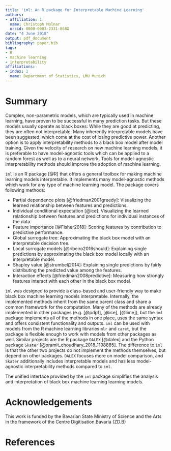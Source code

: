```yaml
---
title: 'iml: An R package for Interpretable Machine Learning'
authors:
- affiliation: 1
  name: Christoph Molnar
  orcid: 0000-0003-2331-868X
date: "4 June 2018"
output: pdf_document
bibliography: paper.bib
tags:
- R
- machine learning
- interpretability
affiliations:
- index: 1
  name: Department of Statistics, LMU Munich
---
```


# Summary
<!-- A clear statement of need that illustrates the purpose of the software-->

Complex, non-parametric models, which are typically used in machine learning, have proven to be successful in many prediction tasks. 
But these models usually operate as black boxes: While they are good at predicting, they are often not interpretable.
Many inherently interpretable models have been suggested, which come at the cost of losing predictive power. 
Another option is to apply interpretability methods to a black box model after model training.
Given the velocity of research on new machine learning models, it is preferable to have model-agnostic tools which can be applied to a random forest as well as to a neural network.
Tools for model-agnostic interpretability methods should improve the adoption of machine learning.

<!-- A summary describing the high-level functionality and purpose of the software for a diverse, non-specialist audience-->
`iml` is an R package [@R] that offers a general toolbox for making machine learning models interpretable. It
implements many model-agnostic methods which work for any type of machine learning model. The package covers following methods:

- Partial dependence plots [@friedman2001greedy]: Visualizing the learned relationship between features and predictions. 
- Individual conditional expectation [@ice]: Visualizing the learned relationship between features and predictions for individual instances of the data.
- Feature importance [@Fisher2018]: Scoring features by contribution to predictive performance.
- Global surrogate tree: Approximating the black box model with an interpretable decision tree.
- Local surrogate models [@ribeiro2016should]: Explaining single predictions by approximating the black box model locally with an interpretable model.
- Shapley value [@strumbelj2014]: Explaining single predictions by fairly distributing the predicted value among the features.
- Interaction effects [@friedman2008predictive]: Measuring how strongly features interact with each other in the black box model.

`iml`  was designed to provide a class-based and user-friendly way to 
make black box machine learning models interpretable. 
Internally, the implemented methods inherit from the same parent class and share a common framework for the computation. 
Many of the methods are already implemented in other packages (e.g. [@pdp1], [@ice], [@lime]), but the `iml` package implements all of the methods in one place, uses the same syntax and offers consistent functionality and outputs.
`iml` can be used with models from the R machine learning libraries `mlr` and `caret`, but the package is flexible enough to work with models from other packages as well.
Similar projects are the R package `DALEX` [@dalex] and the Python package `Skater` [@pramit_choudhary_2018_1198885].
The difference to `iml` is that the other two projects do not implement the methods themselves, but depend on other packages.
`DALEX` focuses more on model comparison, and `Skater` additionally includes interpretable models and has less model-agnostic interpretability methods compared to `iml`.

The unified interface provided by the `iml` package simplifies the analysis and interpretation of black box machine learning learning models.

<!-- Mentions (if applicable) of any ongoing research projects using the software or recent scholarly publications enabled by it -->

# Acknowledgements

This work is funded by the Bavarian State Ministry of Science and the Arts in the framework of the Centre Digitisation.Bavaria (ZD.B)

<!-- A list of key references including a link to the software archive -->
# References
